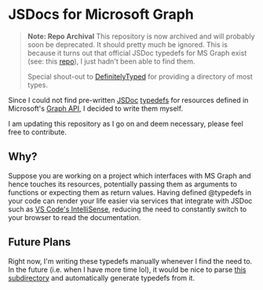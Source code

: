 # JSDocs for Microsoft Graph

> **Note: Repo Archival**
  This repository is now archived and will probably soon be deprecated. It should pretty much be ignored. This is because it turns out that official JSDoc typedefs for MS Graph exist (see: this [repo](https://github.com/microsoftgraph/msgraph-typescript-typings)), I just hadn't been able to find them. 
>  
> Special shout-out to [DefinitelyTyped](https://github.com/DefinitelyTyped/DefinitelyTyped) for providing a directory of most types.

Since I could not find pre-written [JSDoc](https://devdocs.io/jsdoc/) [typedefs](https://jsdoc.app/tags-typedef.html) for resources defined in Microsoft's [Graph API](https://docs.microsoft.com/en-us/graph/), I decided to write them myself. 

I am updating this repository as I go on and deem necessary, please feel free to contribute. 

## Why?

Suppose you are working on a project which interfaces with MS Graph and hence touches its resources, potentially passing them as arguments to functions or expecting them as return values. Having defined @typedefs in your code can render your life easier via services that integrate with JSDoc such as [VS Code's IntelliSense](https://code.visualstudio.com/docs/editor/intellisense), reducing the need to constantly switch to your browser to read the documentation. 

## Future Plans

Right now, I'm writing these typedefs manually whenever I find the need to. In the future (i.e. when I have more time lol), it would be nice to parse [this subdirectory](https://github.com/microsoftgraph/microsoft-graph-docs/tree/master/api-reference/v1.0/resources) and automatically generate typedefs from it. 
